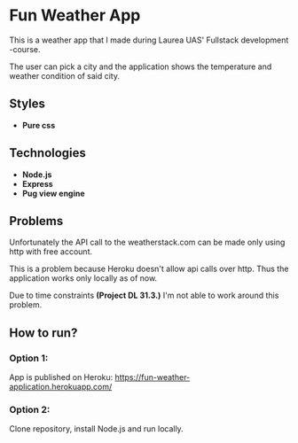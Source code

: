 # Fun Weather App

This is a weather app that I made during Laurea UAS' Fullstack development -course.

The user can pick a city and the application shows the temperature and weather condition
of said city.

## Styles
- **Pure css**

## Technologies
- **Node.js**
- **Express**
- **Pug view engine**

## Problems
Unfortunately the API call to the weatherstack.com can be made only using
http with free account.

This is a problem because Heroku doesn't allow api calls over http. Thus
the application works only locally as of now.

Due to time constraints **(Project DL 31.3.)** I'm not able to work around this problem. 

## How to run?
### Option 1:
App is published on Heroku: https://fun-weather-application.herokuapp.com/
### Option 2:
Clone repository, install Node.js and run locally.